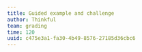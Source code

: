 ```yaml
---
title: Guided example and challenge
author: Thinkful
team: grading
time: 120
uuid: c475e3a1-fa30-4b49-8576-27185d36cbc6
---
```


<jupyter notebook-name="svm_guided_example_and_challenge" course-code="DSBC" />